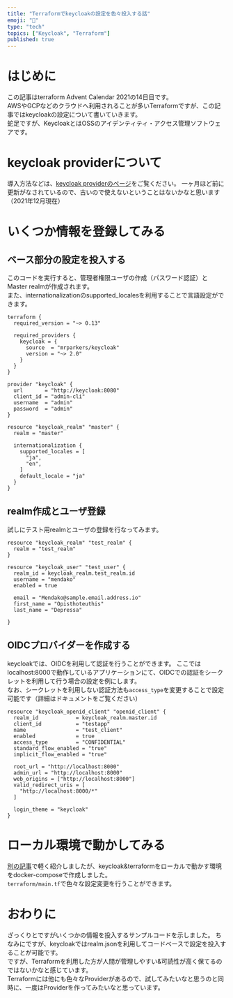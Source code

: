 ```yaml
---
title: "Terraformでkeycloakの設定を色々投入する話"
emoji: "🐙"
type: "tech"
topics: ["Keycloak", "Terraform"]
published: true
---
```


# はじめに
この記事はterraform Advent Calendar 2021の14日目です。  
AWSやGCPなどのクラウドへ利用されることが多いTerraformですが、この記事ではkeycloakの設定について書いていきます。  
蛇足ですが、KeycloakとはOSSのアイデンティティ・アクセス管理ソフトウェアです。

# keycloak providerについて
導入方法などは、[keycloak providerのページ](https://registry.terraform.io/providers/mrparkers/keycloak/latest)をご覧ください。
一ヶ月ほど前に更新がなされているので、古いので使えないということはないかなと思います（2021年12月現在）

# いくつか情報を登録してみる
## ベース部分の設定を投入する
このコードを実行すると、管理者権限ユーザの作成（パスワード認証）とMaster realmが作成されます。  
また、internationalizationのsupported_localesを利用することで言語設定ができます。
```
terraform {
  required_version = "~> 0.13"

  required_providers {
    keycloak = {
      source  = "mrparkers/keycloak"
      version = "~> 2.0"
    }
  }
}

provider "keycloak" {
  url       = "http://keycloak:8080"
  client_id = "admin-cli"
  username  = "admin"
  password  = "admin"
}

resource "keycloak_realm" "master" {
  realm = "master"

  internationalization {
    supported_locales = [
      "ja",
      "en",
    ]
    default_locale = "ja"
  }
}
```

## realm作成とユーザ登録
試しにテスト用realmとユーザの登録を行なってみます。
```
resource "keycloak_realm" "test_realm" {
  realm = "test_realm"
}

resource "keycloak_user" "test_user" {
  realm_id = keycloak_realm.test_realm.id
  username = "mendako"
  enabled = true

  email = "Mendako@sample.email.address.io"
  first_name = "Opisthoteuthis"
  last_name = "Depressa"

}
```

## OIDCプロバイダーを作成する
keycloakでは、OIDCを利用して認証を行うことができます。 
ここではlocalhost:8000で動作しているアプリケーションにて、OIDCでの認証をシークレットを利用して行う場合の設定を例にします。  
なお、シークレットを利用しない認証方法も`access_type`を変更することで設定可能です（詳細はドキュメントをご覧ください）
```
resource "keycloak_openid_client" "openid_client" {
  realm_id            = keycloak_realm.master.id
  client_id           = "testapp"
  name                = "test_client"
  enabled             = true
  access_type         = "CONFIDENTIAL"
  standard_flow_enabled = "true"
  implicit_flow_enabled = "true"

  root_url = "http://localhost:8000"
  admin_url = "http://localhost:8000"
  web_origins = ["http://localhost:8000"]
  valid_redirect_uris = [
    "http://localhost:8000/*"
  ]

  login_theme = "keycloak"
}
```

# ローカル環境で動かしてみる
[別の記事](https://zenn.dev/guranytou/articles/d0c3ce9cefe29418f062)で軽く紹介しましたが、keycloak&terraformをローカルで動かす環境をdocker-composeで作成しました。  
`terraform/main.tf`で色々な設定変更を行うことができます。

# おわりに
ざっくりとですがいくつかの情報を投入するサンプルコードを示しました。
ちなみにですが、keycloakではrealm.jsonを利用してコードベースで設定を投入することが可能です。  
ですが、Terraformを利用した方が人間が管理しやすい&可読性が高く保てるのではないかなと感じています。  
Terraformには他にも色々なProviderがあるので、試してみたいなと思うのと同時に、一度はProviderを作ってみたいなと思っています。